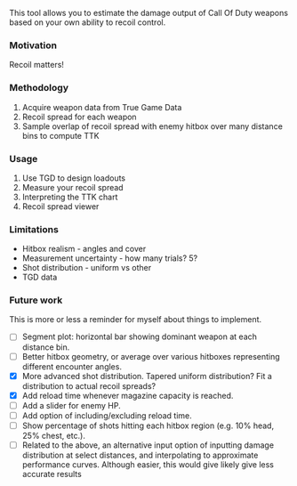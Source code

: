 This tool allows you to estimate the damage output of Call Of Duty weapons based on your own
ability to recoil control.

### Motivation
Recoil matters!

### Methodology
1. Acquire weapon data from True Game Data
1. Recoil spread for each weapon
1. Sample overlap of recoil spread with enemy hitbox over many distance bins to compute TTK

### Usage
1. Use TGD to design loadouts
1. Measure your recoil spread
1. Interpreting the TTK chart
1. Recoil spread viewer

### Limitations
- Hitbox realism - angles and cover
- Measurement uncertainty - how many trials? 5?
- Shot distribution - uniform vs other
- TGD data

### Future work
This is more or less a reminder for myself about things to implement.
- [ ] Segment plot: horizontal bar showing dominant weapon at each distance bin.
- [ ] Better hitbox geometry, or average over various hitboxes representing different encounter angles.
- [x] More advanced shot distribution. Tapered uniform distribution? Fit a distribution to actual recoil spreads?
- [x] Add reload time whenever magazine capacity is reached.
- [ ] Add a slider for enemy HP.
- [ ] Add option of including/excluding reload time.
- [ ] Show percentage of shots hitting each hitbox region (e.g. 10% head, 25% chest, etc.).
- [ ] Related to the above, an alternative input option of inputting damage distribution at select distances,
  and interpolating to approximate performance curves. Although easier, this would give likely give less
  accurate results
